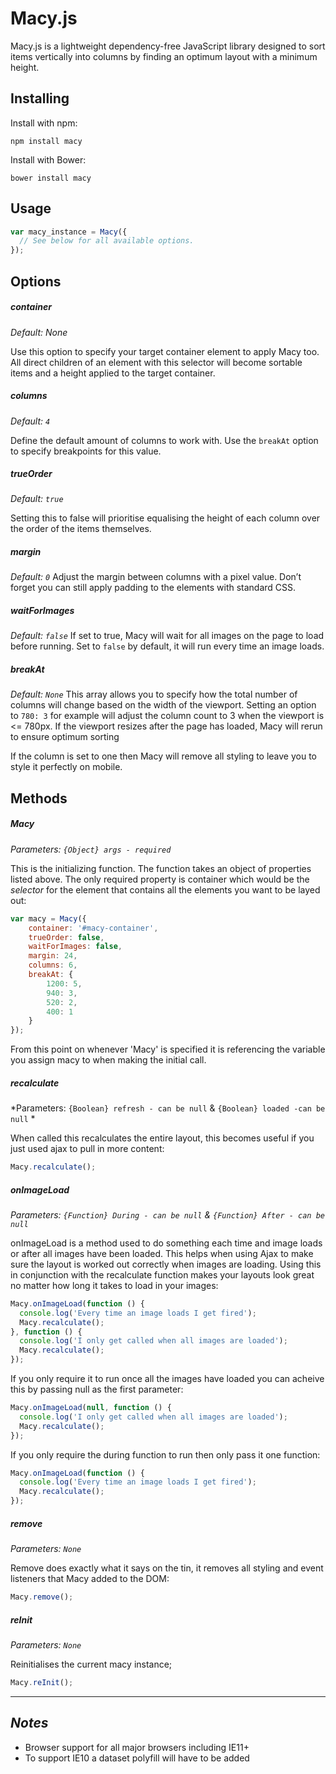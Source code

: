 # Macy.js
Macy.js is a lightweight dependency-free JavaScript library designed to sort items vertically into columns by finding an optimum layout with a minimum height.

## Installing
Install with npm:

```
npm install macy
```

Install with Bower:

```
bower install macy
```

## Usage
```javascript
var macy_instance = Macy({
  // See below for all available options.
});
```

## Options

##### **container**
*Default: None*

Use this option to specify your target container element to apply Macy too. All direct children of an element with this selector will become sortable items and a height applied to the target container.

##### **columns**
*Default: `4`*

Define the default amount of columns to work with. Use the `breakAt` option to specify breakpoints for this value.

##### **trueOrder**
*Default: `true`*

Setting this to false will prioritise equalising the height of each column over the order of the items themselves.

##### **margin**

*Default: `0`*
Adjust the margin between columns with a pixel value. Don’t forget you can still apply padding to the elements with standard CSS.

##### **waitForImages**

*Default: `false`*
If set to true, Macy will wait for all images on the page to load before running. Set to `false` by default, it will run every time an image loads.

##### **breakAt**

*Default: `None`*
This array allows you to specify how the total number of columns will change based on the width of the viewport. Setting an option to `780: 3` for example will adjust the column count to 3 when the viewport is <= 780px.
If the viewport resizes after the page has loaded, Macy will rerun to ensure optimum sorting

If the column is set to one then Macy will remove all styling to leave you to style it perfectly on mobile.


## Methods

##### **Macy**
*Parameters: `{Object} args - required`*

This is the initializing function. The function takes an object of properties listed above. The only required property is container which would be the *selector* for the element that contains all the elements you want to be layed out:

```javascript
var macy = Macy({
    container: '#macy-container',
    trueOrder: false,
    waitForImages: false,
    margin: 24,
    columns: 6,
    breakAt: {
        1200: 5,
        940: 3,
        520: 2,
        400: 1
    }
});
```

From this point on whenever 'Macy' is specified it is referencing the variable you assign macy to when making the initial call.

##### **recalculate**
*Parameters: `{Boolean} refresh - can be null` & `{Boolean} loaded -can be null` *

When called this recalculates the entire layout, this becomes useful if you just used ajax to pull in more content:

```javascript
Macy.recalculate();
```

##### **onImageLoad**

*Parameters: `{Function} During - can be null` & `{Function} After - can be null`*

onImageLoad is a method used to do something each time and image loads or after all images have been loaded. This helps when using Ajax to make sure the layout is worked out correctly when images are loading. Using this in conjunction with the recalculate function makes your layouts look great no matter how long it takes to load in your images:

```javascript
Macy.onImageLoad(function () {
  console.log('Every time an image loads I get fired');
  Macy.recalculate();
}, function () {
  console.log('I only get called when all images are loaded');
  Macy.recalculate();
});
```

If you only require it to run once all the images have loaded you can acheive this by passing null as the first parameter:

```javascript
Macy.onImageLoad(null, function () {
  console.log('I only get called when all images are loaded');
  Macy.recalculate();
});
```

If you only require the during function to run then only pass it one function:

```javascript
Macy.onImageLoad(function () {
  console.log('Every time an image loads I get fired');
  Macy.recalculate();
});
```

##### **remove**
*Parameters: `None`*

Remove does exactly what it says on the tin, it removes all styling and event listeners that Macy added to the DOM:

```javascript
Macy.remove();
```

##### **reInit**
*Parameters: `None`*

Reinitialises the current macy instance;

```javascript
Macy.reInit();
```

---

## *Notes*
- Browser support for all major browsers including IE11+
- To support IE10 a dataset polyfill will have to be added
